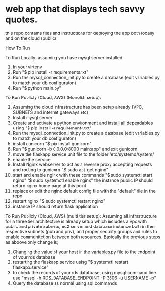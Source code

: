 # web app that displays tech savvy quotes.
this repo contains files and instructions for deploying the app both locally and on the cloud (public)

How To Run

To Run Locally: 
assuming you have mysql server installed 
1. In your virtenv
2. Run "$ pip install -r requirements.txt"
3. Run the mysql_connection_init.py to create a database (edit variables.py to match your db configuraton)
4. Run "$ python main.py"



To Run Publicly (Cloud, AWS) (Monolith setup):
1. Assuming the cloud infrastructure has been setup already (VPC, SUBNETS and internet gateways etc)
2. Install  mysql server
3. Create and activate a python environment and install all dependables using "$ pip install -r requirements.txt"
4. Run the mysql_connection_init.py to create a database (edit variables.py to match your db configuraton)
5. install gunicorn "$ pip install gunicorn"
6. Run "$ gunicorn -b 0.0.0.0:8000 main:app" and exit gunicorn 
7. move the flaskapp.service unit file to the folder /etc/systemd/system/
8. enable the service 
9. Install Nginx webserver to act as a reverse proxy accepting requests and routing to gunicorn "$ sudo apt-get nginx" 
10. start and enable nginx with these commands "$ sudo systemctl start nginx" "$ sudo systemctl enable nginx"  the instance public IP should return nginx home page at this point 
11. replace or edit the nginx default config file with the "default" file in the repo
12. restart nginx "$ sudo systemctl restart nginx"
13. instance IP should return flask application

To Run Publicly (Cloud, AWS) (multi tier setup):
Assuming all infrastructure for a three tier architecture is already setup which includes a vpc with public and private subnets, ec2 server and database instance both in their respective subnets (pub and priv), and proper security groups and rules to enable communitction between both resources.
Basically the previous steps as aboove only change is;
1. Changing the value of your host in the variables.py file to the endpoint of your rds database
2. restarting the flaskapp.service using "$ systemctl restart flaskapp.service"
3. to check the records of your rds datatbase, using mysql command line use 
"mysql -h RDS_DATABASE_ENDPOINT -P 3306 -u USERNAME -p"
4. Query the database as normal using sql commands 
